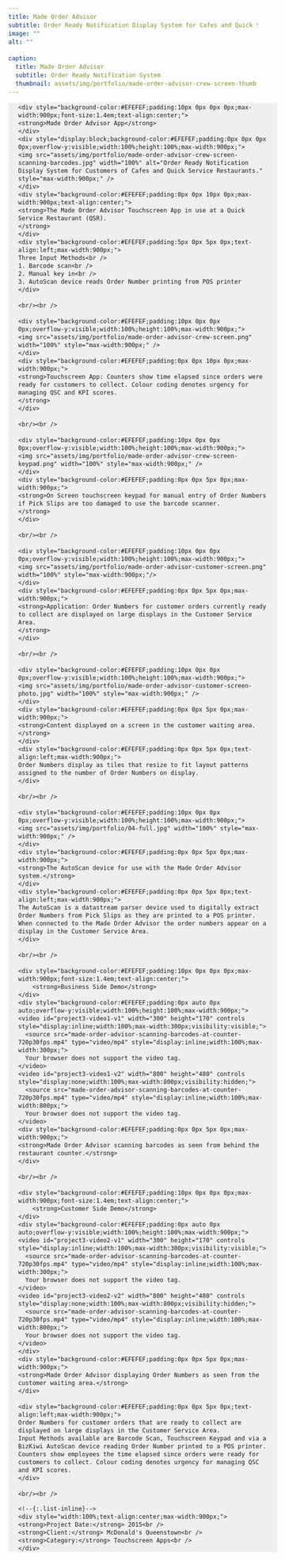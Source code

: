 ```yaml
---
title: Made Order Advisor
subtitle: Order Ready Notification Display System for Cafes and Quick Service Restaurants
image: ""
alt: ""

caption: 
  title: Made Order Advisor
  subtitle: Order Ready Notification System
  thumbnail: assets/img/portfolio/made-order-advisor-crew-screen-thumb.jpg
---
```

<div style="background-color:#EFEFEF;display:block;position:relative;overflow-y:visible;width:100%;min-width:320px;max-width:900px;padding:0px 20px 0px 20px;margin:auto;">

	<div style="background-color:#EFEFEF;padding:10px 0px 0px 0px;max-width:900px;font-size:1.4em;text-align:center;">
	<strong>Made Order Advisor App</strong>
	</div>
	<div style="display:block;background-color:#EFEFEF;padding:0px 0px 0px 0px;overflow-y:visible;width:100%;height:100%;max-width:900px;">
	<img src="assets/img/portfolio/made-order-advisor-crew-screen-scanning-barcodes.jpg" width="100%" alt="Order Ready Notification Display System for Customers of Cafes and Quick Service Restaurants." style="max-width:900px;" />
	</div>
	<div style="background-color:#EFEFEF;padding:0px 0px 10px 0px;max-width:900px;text-align:center;">
	<strong>The Made Order Advisor Touchscreen App in use at a Quick Service Restaurant (QSR).
	</strong>
	</div>
	<div style="background-color:#EFEFEF;padding:5px 0px 5px 0px;text-align:left;max-width:900px;">
	Three Input Methods<br />
	1. Barcode scan<br />
	2. Manual key in<br />
	3. AutoScan device reads Order Number printing from POS printer
	</div>

	<br/><br />

	<div style="background-color:#EFEFEF;padding:10px 0px 0px 0px;overflow-y:visible;width:100%;height:100%;max-width:900px;">
	<img src="assets/img/portfolio/made-order-advisor-crew-screen.png" width="100%" style="max-width:900px;" />
	</div>
	<div style="background-color:#EFEFEF;padding:0px 0px 10px 0px;max-width:900px;">
	<strong>Touchscreen App: Counters show time elapsed since orders were ready for customers to collect. Colour coding denotes urgency for managing QSC and KPI scores.
	</strong>
	</div>

	<br/><br />

	<div style="background-color:#EFEFEF;padding:10px 0px 0px 0px;overflow-y:visible;width:100%;height:100%;max-width:900px;">
	<img src="assets/img/portfolio/made-order-advisor-crew-screen-keypad.png" width="100%" style="max-width:900px;" />
	</div>
	<div style="background-color:#EFEFEF;padding:0px 0px 5px 0px;max-width:900px;">
	<strong>On Screen touchscreen keypad for manual entry of Order Numbers if Pick Slips are too damaged to use the barcode scanner.
	</strong>
	</div>

	<br/><br />

	<div style="background-color:#EFEFEF;padding:10px 0px 0px 0px;overflow-y:visible;width:100%;height:100%;max-width:900px;">
	<img src="assets/img/portfolio/made-order-advisor-customer-screen.png" width="100%" style="max-width:900px;"/>
	</div>
	<div style="background-color:#EFEFEF;padding:0px 0px 5px 0px;max-width:900px;">
	<strong>Application: Order Numbers for customer orders currently ready to collect are displayed on large displays in the Customer Service Area.
	</strong>
	</div>

	<br/><br />

	<div style="background-color:#EFEFEF;padding:10px 0px 0px 0px;overflow-y:visible;width:100%;height:100%;max-width:900px;">
	<img src="assets/img/portfolio/made-order-advisor-customer-screen-photo.jpg" width="100%" style="max-width:900px;" />
	</div>
	<div style="background-color:#EFEFEF;padding:0px 0px 5px 0px;max-width:900px;">
	<strong>Content displayed on a screen in the customer waiting area.</strong>
	</div>
	<div style="background-color:#EFEFEF;padding:0px 0px 5px 0px;text-align:left;max-width:900px;">
	Order Numbers display as tiles that resize to fit layout patterns assigned to the number of Order Numbers on display.
	</div>

	<br/><br />

	<div style="background-color:#EFEFEF;padding:10px 0px 0px 0px;overflow-y:visible;width:100%;height:100%;max-width:900px;">
	<img src="assets/img/portfolio/04-full.jpg" width="100%" style="max-width:900px;" />
	</div>
	<div style="background-color:#EFEFEF;padding:0px 0px 5px 0px;max-width:900px;">
	<strong>The AutoScan device for use with the Made Order Advisor system.</strong>
	</div>
	<div style="background-color:#EFEFEF;padding:0px 0px 5px 0px;text-align:left;max-width:900px;">
	The AutoScan is a datastream parser device used to digitally extract Order Numbers from Pick Slips as they are printed to a POS printer. When connected to the Made Order Advisor the order numbers appear on a display in the Customer Service Area.
	</div>

	<br/><br />

	<div style="background-color:#EFEFEF;padding:10px 0px 0px 0px;max-width:900px;font-size:1.4em;text-align:center;">
		<strong>Business Side Demo</strong>
	</div>
	<div style="background-color:#EFEFEF;padding:0px auto 0px auto;overflow-y:visible;width:100%;height:100%;max-width:900px;">
	<video id="project3-video1-v1" width="300" height="170" controls style="display:inline;width:100%;max-width:300px;visibility:visible;">
	  <source src="made-order-advisor-scanning-barcodes-at-counter-720p30fps.mp4" type="video/mp4" style="display:inline;width:100%;max-width:300px;">
	  Your browser does not support the video tag.
	</video>
	<video id="project3-video1-v2" width="800" height="480" controls style="display:none;width:100%;max-width:800px;visibility:hidden;">
	  <source src="made-order-advisor-scanning-barcodes-at-counter-720p30fps.mp4" type="video/mp4" style="display:inline;width:100%;max-width:800px;">
	  Your browser does not support the video tag.
	</video>
	<div style="background-color:#EFEFEF;padding:0px 0px 5px 0px;max-width:900px;">
	<strong>Made Order Advisor scanning barcodes as seen from behind the restaurant counter.</strong>
	</div>
	
	<br/><br />
	
	<div style="background-color:#EFEFEF;padding:10px 0px 0px 0px;max-width:900px;font-size:1.4em;text-align:center;">
		<strong>Customer Side Demo</strong>
	</div>
	<div style="background-color:#EFEFEF;padding:0px auto 0px auto;overflow-y:visible;width:100%;height:100%;max-width:900px;">
	<video id="project3-video2-v1" width="300" height="170" controls style="display:inline;width:100%;max-width:300px;visibility:visible;">
	  <source src="made-order-advisor-scanning-barcodes-at-counter-720p30fps.mp4" type="video/mp4" style="display:inline;width:100%;max-width:300px;">
	  Your browser does not support the video tag.
	</video>
	<video id="project3-video2-v2" width="800" height="480" controls style="display:none;width:100%;max-width:800px;visibility:hidden;">
	  <source src="made-order-advisor-scanning-barcodes-at-counter-720p30fps.mp4" type="video/mp4" style="display:inline;width:100%;max-width:800px;">
	  Your browser does not support the video tag.
	</video>
	</div>
	<div style="background-color:#EFEFEF;padding:0px 0px 5px 0px;max-width:900px;">
	<strong>Made Order Advisor displaying Order Numbers as seen from the customer waiting area.</strong>
	</div>

	<div style="background-color:#EFEFEF;padding:0px 0px 5px 0px;text-align:left;max-width:900px;">
	Order Numbers for customer orders that are ready to collect are displayed on large displays in the Customer Service Area.
	Input Methods available are Barcode Scan, Touchscreen Keypad and via a BizKiwi AutoScan device reading Order Number printed to a POS printer.
	Counters show employees the time elapsed since orders were ready for customers to collect. Colour coding denotes urgency for managing QSC and KPI scores.
	</div>

	<br/><br />

<!--
	<div style="background-color:#EFEFEF;padding:10px 0px 10px 0px;overflow-y:visible;width:100%;height:100%;max-width:900px;">
	<video id="project3-video2-v1" width="300" height="170" controls style="display:block;width:100%;max-width:640px;">
	  <source src="assets/vid/made-order-advisor-order-numbers-on-customer-screens-720p30fps.mp4" type="video/mp4" style="display:block;width:100%;max-width:900px;">
	  Your browser does not support the video tag.
	</video>
	<video id="project3-video2-v2" width="640" height="360" controls style="display:inline;width:100%;max-width:640px;">
	  <source src="assets/vid/made-order-advisor-order-numbers-on-customer-screens-720p30fps.mp4" type="video/mp4" style="display:block;width:100%;max-width:900px;">
	  Your browser does not support the video tag.
	</video>
	</div>
	<div style="background-color:#EFEFEF;padding:0px 0px 5px 0px;max-width:900px;">
	<strong>Made Order Advisor displaying Order Numbers ready to be collected.</strong>
	</div>
	<div style="background-color:#EFEFEF;padding:0px 0px 5px 0px;text-align:left;max-width:900px;">
	Order Numbers for customer orders currently ready to collect are displayed on large displays in the Customer Service Area. Order Numbers to display are selected via Barcode Scan, Touchscreen Keypad or automatically via a BizKiwi AutoScan device.
	</div>
	<br/><br/>
	-->

	<!--{:.list-inline}-->
	<div style="width:100%;text-align:center;max-width:900px;">
	<strong>Project Date:</strong> 2015<br />
	<strong>Client:</strong> McDonald's Queenstown<br />
	<strong>Category:</strong> Touchscreen Apps<br />
	</div>
</div>